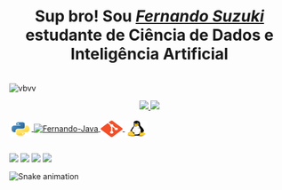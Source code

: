 <div>
  <h1 align="center">Sup bro! Sou <a href="https://www.linkedin.com/in/fernando-suzuki-3b6751235/"><i>Fernando Suzuki</i></a> estudante de Ciência de Dados e Inteligência Artificial</h1>
  
<br>![vbvv](https://user-images.githubusercontent.com/101721229/172076856-9254d8b5-4046-458c-bc78-2ba2b6fb7557.gif)
  
</div>

<div align="center">
  <a href="https://github.com/ofernandosuzuki">
  <img height="150em" src="https://github-readme-stats.vercel.app/api?username=ofernandosuzuki&show_icons=true&theme=github_dark&include_all_commits=true&count_private=true"/>
  <img height="150em" src="https://github-readme-stats.vercel.app/api/top-langs/?username=ofernandosuzuki&layout=compact&langs_count=7&theme=github_dark"/>
</div>
  
<div style="display: inline_block"><br>
  <img align="center" alt="Fernando-Python" height="30" width="40" src="https://raw.githubusercontent.com/devicons/devicon/master/icons/python/python-original.svg">
  <img align="center" alt="Fernando-Java" height="30" width="40" src="https://cdn.jsdelivr.net/gh/devicons/devicon/icons/java/java-plain.svg" />
  <img align="center" alt="git" height="30" width="40" src="https://raw.githubusercontent.com/devicons/devicon/master/icons/git/git-original.svg">
  <img align="center" alt="linux" height="30" width="40" src="https://raw.githubusercontent.com/devicons/devicon/master/icons/linux/linux-original.svg">
</div>


  
  ##

<div> 
  <a href="https://instagram.com/ofernandosuzuki" target="_blank"><img src="https://img.shields.io/badge/-Instagram-%23E4405F?style=for-the-badge&logo=instagram&logoColor=white" target="_blank"></a>
 <a href="https://discordapp.com/users/FernandoSuzuki#0971" target="_blank"><img src="https://img.shields.io/badge/Discord-7289DA?style=for-the-badge&logo=discord&logoColor=white" target="_blank"></a> 
  <a href = "mailto:ofernandosuzuki@gmail.com"><img src="https://img.shields.io/badge/-Gmail-%23333?style=for-the-badge&logo=gmail&logoColor=white" target="_blank"></a>
  <a href="https://www.linkedin.com/in/fernando-suzuki-3b6751235/" target="_blank"><img src="https://img.shields.io/badge/-LinkedIn-%230077B5?style=for-the-badge&logo=linkedin&logoColor=white" target="_blank"></a> 
 
  
  ![Snake animation](https://github.com/ofernandosuzuki/ofernandosuzuki/blob/output/github-contribution-grid-snake.svg)
 
</div>
 
